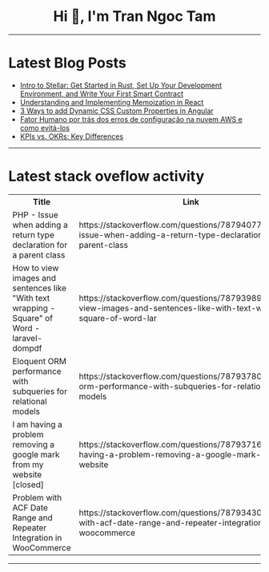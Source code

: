 <h1 align="center">Hi 👋, I'm Tran Ngoc Tam</h1>

---

# Latest Blog Posts 
<!-- BLOG-POST-LIST:START -->
- [Intro to Stellar: Get Started in Rust, Set Up Your Development Environment, and Write Your First Smart Contract](https://dev.to/stellar/intro-to-stellar-get-started-in-rust-set-up-your-development-environment-and-write-your-first-smart-contract-2gnp)
- [Understanding and Implementing Memoization in React](https://dev.to/dipakahirav/understanding-and-implementing-memoization-in-react-39l4)
- [3 Ways to add Dynamic CSS Custom Properties in Angular](https://dev.to/brianmtreese/3-ways-to-add-dynamic-css-custom-properties-in-angular-4ng4)
- [Fator Humano por trás dos erros de configuração na nuvem AWS e como evitá-los](https://dev.to/_marceloadriano/fator-humano-por-tras-dos-erros-de-configuracao-na-nuvem-aws-e-como-evita-los-1j7m)
- [KPIs vs. OKRs: Key Differences](https://dev.to/bryany/kpis-vs-okrs-key-differences-1dc1)
<!-- BLOG-POST-LIST:END -->

---

# Latest stack oveflow activity
<table>
  <tr><th>Title</th><th>Link</th></tr>
  <!-- STACKOVERFLOW:START --><tr><td>PHP - Issue when adding a return type declaration for a parent class</td><td>https://stackoverflow.com/questions/78794077/php-issue-when-adding-a-return-type-declaration-for-a-parent-class</td></tr><tr><td>How to view images and sentences like &quot;With text wrapping -Square&quot; of Word - laravel-dompdf</td><td>https://stackoverflow.com/questions/78793989/how-to-view-images-and-sentences-like-with-text-wrapping-square-of-word-lar</td></tr><tr><td>Eloquent ORM performance with subqueries for relational models</td><td>https://stackoverflow.com/questions/78793780/eloquent-orm-performance-with-subqueries-for-relational-models</td></tr><tr><td>I am having a problem removing a google mark from my website [closed]</td><td>https://stackoverflow.com/questions/78793716/i-am-having-a-problem-removing-a-google-mark-from-my-website</td></tr><tr><td>Problem with ACF Date Range and Repeater Integration in WooCommerce</td><td>https://stackoverflow.com/questions/78793430/problem-with-acf-date-range-and-repeater-integration-in-woocommerce</td></tr><!-- STACKOVERFLOW:END -->
</table>

---


